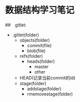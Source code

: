 # 数据结构学习笔记
##　gitlet:
  - .gitlet(folder)
    - objects(folder)
      - commit(file)
      - blob(file)
    - refs(folder)
      - heads(folder)
        - master
        - other
    - HEAD(记录当前commit的id)
    - stage(folder)
      - addstage(folder)
      - rmemovestage(folder)